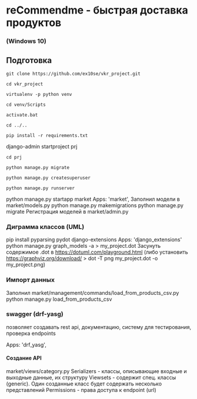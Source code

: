 # reCommendme - быстрая доставка продуктов
### (Windows 10)
## Подготовка
`git clone https://github.com/ex10se/vkr_project.git`

`cd vkr_project`

`virtualenv -p python venv`

`cd venv/Scripts`

`activate.bat`

`cd ../..`

`pip install -r requirements.txt`

django-admin startproject prj  

`cd prj`

`python manage.py migrate`

`python manage.py createsuperuser`

`python manage.py runserver`

python manage.py startapp market
Apps: 'market',
Заполнил модели в market/models.py
python manage.py makemigrations
python manage.py migrate
Регистрация моделей в market/admin.py


### Диграмма классов (UML)
pip install pyparsing pydot django-extensions
Apps: 'django_extensions'
python manage.py graph_models -a > my_project.dot
Засунуть содержимое .dot в https://dotuml.com/playground.html (либо установить https://graphviz.org/download/ > dot -T png my_project.dot -o my_project.png)

### Импорт данных
Заполнил market/management/commands/load_from_products_csv.py
python manage.py load_from_products_csv

### swagger (drf-yasg)
позволяет создавать rest api, документацию, систему для тестирования, проверка endpoints

Apps: 'drf_yasg',

#### Создание API 
market/views/category.py
Serializers - классы, описывающие входные и выходные данные, их структуру
Viewsets - содержит спец. классы (generic). Один созданные класс будет содержать несколько представлений
Permissions - права доступа к endpoint (url)

